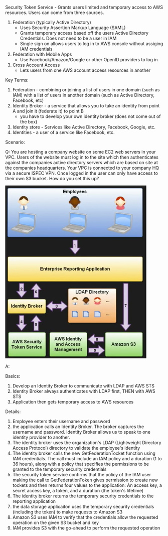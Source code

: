 Security Token Service - Grants users limited and temporary access to AWS resources. Users can come from three sources.

1. Federation (typically Active Directory)
	- Uses Security Assertion Markup Language (SAML)
	- Grants temporary access based off the users Active Directory Credentials. Does not need to be a user in IAM
	- Single sign on allows users to log in to AWS console without assiging IAM credentials
2. Federation with Mobile Apps
	- Use Facebook/Amazon/Google or other OpenID providers to log in
3. Cross Account Access
	- Lets users from one AWS account access resources in another


Key Terms:

1. Federation - combining or joining a list of users in one domain (such as IAM) with a list of users in another domain (such as Active Directory, Facebook, etc)
2. Identity Broker - a service that allows you to take an identity from point A and join it (federate it) to point B
	 - you have to develop your own identity broker (does not come out of the box)
3. Identity store - Services like Active Directory, Facebook, Google, etc.
4. Identities - a user of a service like Facebook, etc.

Scenario:

Q: You are hosting a company website on some EC2 web servers in your VPC. Users of the website must log in to the site which then authenticates against the companies active directory servers which are based on site at the companies headquarters. Your VPC is connected to your company HQ via a secure ISPEC VPN. Once logged in the user can only have access to their own S3 bucket. How do you set this up?

<img src="a.png">

A:

Basics:
1. Develop an Identity Broker to communicate with LDAP and AWS STS
2. Identity Broker always authenticates with LDAP first, THEN with AWS STS
4. Application then gets temporary access to AWS resources


Details:
1. Employee enters their username and password
2. the application calls an Identity Broker. The broker captures the username and password. Identity Broker allows us to speak to one identity provider to another.
3. The identity broker uses the organization's LDAP (Lightweight Directory Access Protocol) directory to validate the employee's identity
4. The identity broker calls the new GetFederationTocket function using IAM credentials. The call must include an IAM policy and a duration (1 to 36 hours), along with a policy that specifies the permissions to be granted to the temporary security credentials
5. The security token service confirms that the policy of the IAM user making the call to GetFederationToken gives permission to create new tockets and then returns four values to the application: An access key, a secret access key, a token, and a duration (the token's lifetime)
6. The identity broker returns the temporary security credentials to the reporting application
7. the data storage applicaiton uses the temporary security credentials (including the token) to make requests to Amazon S3
8. Amazon S3 uses IAM to verify that the credentials allow the requested operation on the given S3 bucket and key
9. IAM provides S3 with the go-ahead to perform the requested operation